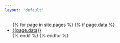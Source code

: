 ```yaml
---
layout: 'default'
---
```

<div class="main-content container margin-vertical">
  <div class="grid-row">
    <div class="grid-col--1">
      <ul>
        {% for page in site.pages %}
          {% if page.data %}
            <li><a href="{{page.url}}">{{page.data}}</a></li>
          {% endif %}
        {% endfor %}
      </ul>
    </div>
  </div>
</div>
